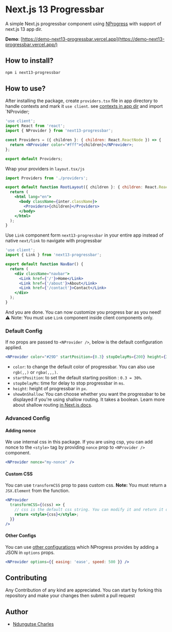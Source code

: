 # Next.js 13 Progressbar

A simple Next.js progressbar component using [NProgress](http://ricostacruz.com/nprogress/) with support of next.js 13 app dir.

<!-- > [I've created this Blog to help you create your own progressbar](https://gosink.in/next-js-make-your-own-progress-bar-indicator-component-easily/) -->

**Demo**: [https://demo-next13-progressbar.vercel.app](https://demo-next13-progressbar.vercel.app/)

## How to install?

```bash
npm i next13-progressbar
```

## How to use?

After installing the package, create `providers.tsx` file in app directory to handle contexts and mark it `use client`. see [contexts in app dir](https://nextjs.org/docs/getting-started/react-essentials#context) and import `NProvider;

```jsx
'use client';
import React from 'react';
import { NProvider } from 'next13-progressbar';

const Providers = ({ children }: { children: React.ReactNode }) => {
  return <NProvider color="#fff">{children}</NProvider>;
};

export default Providers;
```

Wrap your providers in `layout.tsx/js`

```jsx
import Providers from './providers';

export default function RootLayout({ children }: { children: React.ReactNode }) {
  return (
    <html lang="en">
      <body className={inter.className}>
        <Providers>{children}</Providers>
      </body>
    </html>
  );
}
```

Use `Link` component form `next13-progressbar` in your entire app instead of native `next/link` to navigate with progressbar

```jsx
'use client';
import { Link } from 'next13-progressbar';

export default function NavBar() {
  return (
    <div className="navbar">
      <Link href={'/'}>Home</Link>
      <Link href={'/about'}>About</Link>
      <Link href={'/contact'}>Contact</Link>
    </div>
  );
}
```

And you are done. You can now customize you progress bar as you need!
⚠️ Note: You must use `Link` component inside client components only.

### Default Config

If no props are passed to `<NProvider />`, below is the default configuration applied.

```jsx
<NProvider color="#29D" startPosition={0.3} stopDelayMs={200} height={3} showOnShallow={true} />
```

- `color`: to change the default color of progressbar. You can also use `rgb(,,)` or `rgba(,,,)`.
- `startPosition`: to set the default starting position : `0.3 = 30%`.
- `stopDelayMs`: time for delay to stop progressbar in `ms`.
- `height`: height of progressbar in `px`.
- `showOnShallow`: You can choose whether you want the progressbar to be displayed if you're using shallow routing. It takes a boolean. Learn more about shallow routing [in Next.js docs](https://nextjs.org/docs/routing/shallow-routing).

### Advanced Config

#### Adding nonce

We use internal css in this package. If you are using csp, you can add nonce to the `<style>` tag by providing `nonce` prop to `<NProvider />` component.

```jsx
<NProvider nonce="my-nonce" />
```

#### Custom CSS

You can use `transformCSS` prop to pass custom css.
**Note:** You must return a `JSX.Element` from the function.

```jsx
<NProvider
  transformCSS={(css) => {
    // css is the default css string. You can modify it and return it or return your own css.
    return <style>{css}</style>;
  }}
/>
```

#### Other Configs

You can use [other configurations](https://github.com/rstacruz/nprogress#configuration) which NProgress provides by adding a JSON in `options` props.

```jsx
<NProvider options={{ easing: 'ease', speed: 500 }} />
```

## Contributing

Any Contribution of any kind are appreciated. You can start by forking this repository and make your changes then submit a pull request

## Author

- [Ndungutse Charles](https://github.com/NdungutseCharles103)
